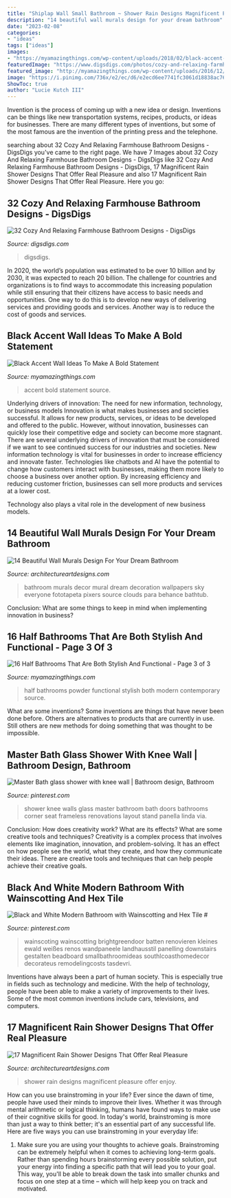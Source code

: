 ```yaml
---
title: "Shiplap Wall Small Bathroom ~ Shower Rain Designs Magnificent Pleasure Offer Enjoy"
description: "14 beautiful wall murals design for your dream bathroom"
date: "2023-02-08"
categories:
- "ideas"
tags: ["ideas"]
images:
- "https://myamazingthings.com/wp-content/uploads/2018/02/black-accent-wall-3.jpg"
featuredImage: "https://www.digsdigs.com/photos/cozy-and-relaxing-farmhouse-bathroom-designs-28-554x739.jpg"
featured_image: "http://myamazingthings.com/wp-content/uploads/2016/12/Contemporary-modern-powder-room-769x1024.jpg"
image: "https://i.pinimg.com/736x/e2/ec/d6/e2ecd6ee7741fc3061d18838ac76afb7.jpg"
ShowToc: true
author: "Lucie Kutch III"
---
```



Invention is the process of coming up with a new idea or design. Inventions can be things like new transportation systems, recipes, products, or ideas for businesses. There are many different types of inventions, but some of the most famous are the invention of the printing press and the telephone.

	

		
searching about 32 Cozy And Relaxing Farmhouse Bathroom Designs - DigsDigs you've came to the right page. We have 7 Images about 32 Cozy And Relaxing Farmhouse Bathroom Designs - DigsDigs like 32 Cozy And Relaxing Farmhouse Bathroom Designs - DigsDigs, 17 Magnificent Rain Shower Designs That Offer Real Pleasure and also 17 Magnificent Rain Shower Designs That Offer Real Pleasure. Here you go:
		
    
## 32 Cozy And Relaxing Farmhouse Bathroom Designs - DigsDigs

<img loading=lazy src="https://www.digsdigs.com/photos/cozy-and-relaxing-farmhouse-bathroom-designs-28-554x739.jpg" onerror="this.onerror=null;this.src='https://tse1.mm.bing.net/th?id=OIP._rTjx4JR4ZXuEJOguqYxDAHaJ4&amp;pid=15.1';" alt="32 Cozy And Relaxing Farmhouse Bathroom Designs - DigsDigs">

_Source: digsdigs.com_

>digsdigs. 

	

In 2020, the world’s population was estimated to be over 10 billion and by 2030, it was expected to reach 20 billion. The challenge for countries and organizations is to find ways to accommodate this increasing population while still ensuring that their citizens have access to basic needs and opportunities. One way to do this is to develop new ways of delivering services and providing goods and services. Another way is to reduce the cost of goods and services.

    
## Black Accent Wall Ideas To Make A Bold Statement

<img loading=lazy src="https://myamazingthings.com/wp-content/uploads/2018/02/black-accent-wall-3.jpg" onerror="this.onerror=null;this.src='https://tse1.mm.bing.net/th?id=OIP.e0FLprZHkTWKFTAAMMzjTwHaLH&amp;pid=15.1';" alt="Black Accent Wall Ideas To Make A Bold Statement">

_Source: myamazingthings.com_

>accent bold statement source. 

	

Underlying drivers of innovation: The need for new information, technology, or business models
Innovation is what makes businesses and societies successful. It allows for new products, services, or ideas to be developed and offered to the public. However, without innovation, businesses can quickly lose their competitive edge and society can become more stagnant. There are several underlying drivers of innovation that must be considered if we want to see continued success for our industries and societies.
New information technology is vital for businesses in order to increase efficiency and innovate faster. Technologies like chatbots and AI have the potential to change how customers interact with businesses, making them more likely to choose a business over another option. By increasing efficiency and reducing customer friction, businesses can sell more products and services at a lower cost.

Technology also plays a vital role in the development of new business models.

    
## 14 Beautiful Wall Murals Design For Your Dream Bathroom

<img loading=lazy src="https://www.architectureartdesigns.com/wp-content/uploads/2015/03/1012-630x630.jpg" onerror="this.onerror=null;this.src='https://tse3.mm.bing.net/th?id=OIP.0smkNli8BP96a48Vr2qZWAHaHa&amp;pid=15.1';" alt="14 Beautiful Wall Murals Design For Your Dream Bathroom">

_Source: architectureartdesigns.com_

>bathroom murals decor mural dream decoration wallpapers sky everyone fototapeta pixers source clouds para behance bathtub. 

	

Conclusion: What are some things to keep in mind when implementing innovation in business?
 

    
## 16 Half Bathrooms That Are Both Stylish And Functional - Page 3 Of 3

<img loading=lazy src="http://myamazingthings.com/wp-content/uploads/2016/12/Contemporary-modern-powder-room-769x1024.jpg" onerror="this.onerror=null;this.src='https://tse1.mm.bing.net/th?id=OIP.HtMLBw_4BuNdM0kYYSKnAAHaJ3&amp;pid=15.1';" alt="16 Half Bathrooms That Are Both Stylish And Functional - Page 3 of 3">

_Source: myamazingthings.com_

>half bathrooms powder functional stylish both modern contemporary source. 

	

What are some inventions?
Some inventions are things that have never been done before. Others are alternatives to products that are currently in use. Still others are new methods for doing something that was thought to be impossible.

    
## Master Bath Glass Shower With Knee Wall | Bathroom Design, Bathroom

<img loading=lazy src="https://i.pinimg.com/736x/1c/a7/91/1ca791bdfd72d19bcbcf951c43a9565f--knee-walls-shower-walls.jpg" onerror="this.onerror=null;this.src='https://tse4.mm.bing.net/th?id=OIP.n-_VlIykI3zm1MkcbJGyLwHaJ3&amp;pid=15.1';" alt="Master Bath glass shower with knee wall | Bathroom design, Bathroom">

_Source: pinterest.com_

>shower knee walls glass master bathroom bath doors bathrooms corner seat frameless renovations layout stand panella linda via. 

	

Conclusion: How does creativity work? What are its effects? What are some creative tools and techniques?
Creativity is a complex process that involves elements like imagination, innovation, and problem-solving. It has an effect on how people see the world, what they create, and how they communicate their ideas. There are creative tools and techniques that can help people achieve their creative goals.

    
## Black And White Modern Bathroom With Wainscotting And Hex Tile #

<img loading=lazy src="https://i.pinimg.com/736x/e2/ec/d6/e2ecd6ee7741fc3061d18838ac76afb7.jpg" onerror="this.onerror=null;this.src='https://tse4.mm.bing.net/th?id=OIP.Uw9vjxv7v6DZfy_VWHM3WQHaJ4&amp;pid=15.1';" alt="Black and White Modern Bathroom with Wainscotting and Hex Tile #">

_Source: pinterest.com_

>wainscoting wainscotting brightgreendoor batten renovieren kleines ewald weißes renos wandpaneele landhausstil panelling downstairs gestalten beadboard smallbathroomideas southlcoasthomedecor decorateus remodelingcosts tasdevri. 

	

Inventions have always been a part of human society. This is especially true in fields such as technology and medicine. With the help of technology, people have been able to make a variety of improvements to their lives. Some of the most common inventions include cars, televisions, and computers.

    
## 17 Magnificent Rain Shower Designs That Offer Real Pleasure

<img loading=lazy src="https://www.architectureartdesigns.com/wp-content/uploads/2015/04/1715-630x947.jpg" onerror="this.onerror=null;this.src='https://tse3.mm.bing.net/th?id=OIP.KcIKXJOqyEK1WYd7-zIyywHaLI&amp;pid=15.1';" alt="17 Magnificent Rain Shower Designs That Offer Real Pleasure">

_Source: architectureartdesigns.com_

>shower rain designs magnificent pleasure offer enjoy. 

	

How can you use brainstroming in your life?
Ever since the dawn of time, people have used their minds to improve their lives. Whether it was through mental arithmetic or logical thinking, humans have found ways to make use of their cognitive skills for good. In today's world, brainstroming is more than just a way to think better; it's an essential part of any successful life. Here are five ways you can use brainstroming in your everyday life: 
1) Make sure you are using your thoughts to achieve goals. Brainstroming can be extremely helpful when it comes to achieving long-term goals. Rather than spending hours brainstorming every possible solution, put your energy into finding a specific path that will lead you to your goal. This way, you'll be able to break down the task into smaller chunks and focus on one step at a time – which will help keep you on track and motivated.

